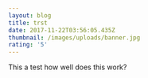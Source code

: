 ```yaml
---
layout: blog
title: trst
date: 2017-11-22T03:56:05.435Z
thumbnail: /images/uploads/banner.jpg
rating: '5'
---
```

This a test how well does this work?
